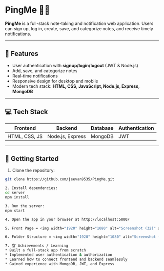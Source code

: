 # PingMe 📝🔔

**PingMe** is a full-stack note-taking and notification web application. Users can sign up, log in, create, save, and categorize notes, and receive timely notifications.

---

## 🌟 Features

- User authentication with **signup/login/logout** (JWT & Node.js)
- Add, save, and categorize notes
- Real-time notifications
- Responsive design for desktop and mobile
- Modern tech stack: **HTML, CSS, JavaScript, Node.js, Express, MongoDB**

---

## 💻 Tech Stack

| Frontend        | Backend       | Database      | Authentication |
|-----------------|---------------|---------------|----------------|
| HTML, CSS, JS   | Node.js, Express | MongoDB       | JWT            |

---

## 🚀 Getting Started

1. Clone the repository:  
```bash
git clone https://github.com/jeevan9535/PingMe.git

2. Install dependencies:
cd server
npm install

3. Run the server:
npm start

4. Open the app in your browser at http://localhost:5000/

5. Front Page = <img width="1920" height="1080" alt="Screenshot (32)" src="https://github.com/user-attachments/assets/8bd2af78-04c5-45d6-bea1-bf8a43d27597" />

6. Folder Structure = <img width="1920" height="1080" alt="Screenshot (33)" src="https://github.com/user-attachments/assets/8ad1a58b-b439-4f43-be4d-91022f9b7e63" />

7. 🏆 Achievements / Learning
* Built a full-stack app from scratch
* Implemented user authentication & authorization
* Learned how to connect frontend and backend seamlessly
* Gained experience with MongoDB, JWT, and Express





